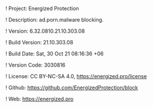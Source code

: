 ! Project: Energized Protection

! Description: ad.porn.malware blocking.

! Version: 6.32.0810.21.10.303.08

! Build Version: 21.10.303.08

! Build Date: Sat, 30 Oct 21 08:16:36 +06

! Version Code: 3030816

! License: CC BY-NC-SA 4.0, https://energized.pro/license

! Github: https://github.com/EnergizedProtection/block

! Web: https://energized.pro

